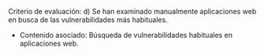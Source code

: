 Criterio de evaluación:
d) Se han examinado manualmente aplicaciones web en busca de las vulnerabilidades más habituales.

* Contenido asociado: Búsqueda de vulnerabilidades habituales en aplicaciones web.